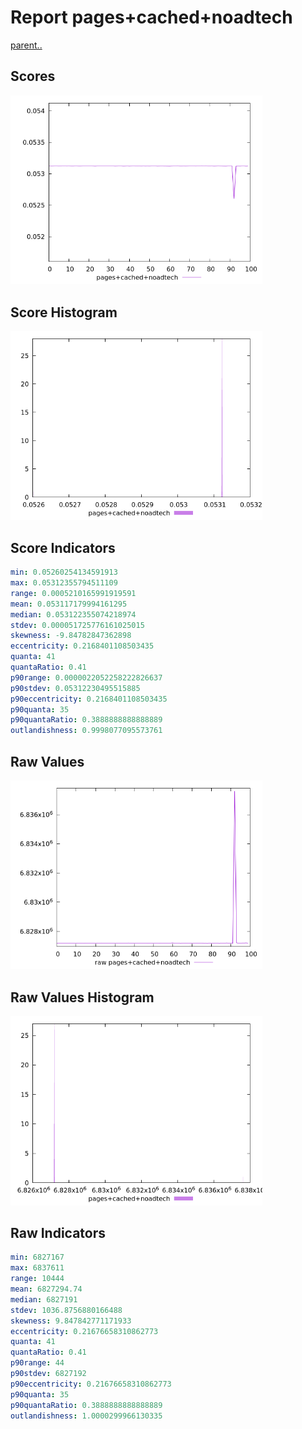 # Report pages+cached+noadtech

[parent..](./..)  


## Scores

![score](./score.png)  

## Score Histogram

![hist](./hist.png)  

## Score Indicators

```yaml
min: 0.05260254134591913
max: 0.05312355794511109
range: 0.0005210165991919591
mean: 0.053117179994161295
median: 0.053122355074218974
stdev: 0.000051725776161025015
skewness: -9.84782847362898
eccentricity: 0.2168401108503435
quanta: 41
quantaRatio: 0.41
p90range: 0.0000022052258222826637
p90stdev: 0.05312230495515885
p90eccentricity: 0.2168401108503435
p90quanta: 35
p90quantaRatio: 0.3888888888888889
outlandishness: 0.9998077095573761

```

## Raw Values

![raw](./raw.png)  

## Raw Values Histogram

![raw hist](./raw_hist.png)  

## Raw Indicators

```yaml
min: 6827167
max: 6837611
range: 10444
mean: 6827294.74
median: 6827191
stdev: 1036.8756880166488
skewness: 9.847842771171933
eccentricity: 0.21676658310862773
quanta: 41
quantaRatio: 0.41
p90range: 44
p90stdev: 6827192
p90eccentricity: 0.21676658310862773
p90quanta: 35
p90quantaRatio: 0.3888888888888889
outlandishness: 1.0000299966130335

```

<style>
  img {
    max-width: 80%;
  }
</style>
      

